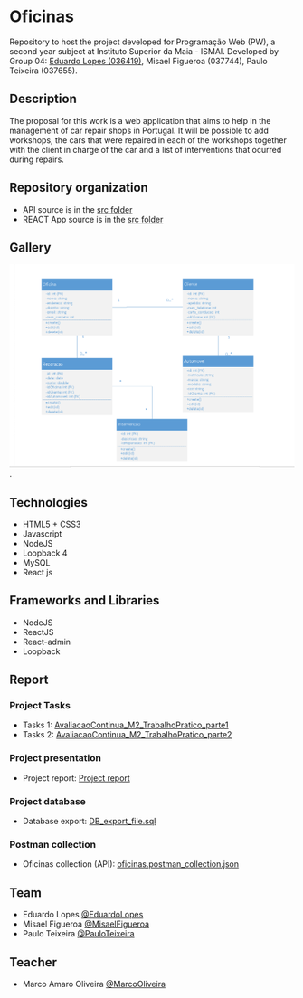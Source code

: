 # Oficinas

Repository to host the project developed for Programação Web (PW), a second year subject at Instituto Superior da Maia - ISMAI. Developed by Group 04: [Eduardo Lopes (036419)](https://github.com/el0pes21), Misael Figueroa (037744), Paulo Teixeira (037655).   

## Description 

The proposal for this work is a web application that aims to help in the management of car repair shops in Portugal. It will be possible to add workshops, the cars that were repaired in each of the workshops together with the client in charge of the car and a list of interventions that ocurred during repairs.

## Repository organization

- API source is in the [src folder](https://github.com/INF2021-PW-G04/React_APP_Oficinas/tree/main/LB4_API/src)
- REACT App source is in the [src folder](https://github.com/INF2021-PW-G04/React_APP_Oficinas/tree/main/m2_app_react/src)

## Gallery

![Class Diagram](https://github.com/INF2021-PW-G04/React_APP_Oficinas/blob/main/Diagrama%20de%20classes.PNG "Diagrama de Classes").


## Technologies

- HTML5 + CSS3
- Javascript
- NodeJS
- Loopback 4
- MySQL
- React js

## Frameworks and Libraries

- NodeJS
- ReactJS
- React-admin
- Loopback

## Report

### Project Tasks
- Tasks 1: [AvaliacaoContinua_M2_TrabalhoPratico_parte1](https://github.com/INF2021-PW-G04/React_APP_Oficinas/blob/main/AvaliacaoContinua_M2_trabalhoPratico_parte1.pdf)
- Tasks 2: [AvaliacaoContinua_M2_TrabalhoPratico_parte2](https://github.com/INF2021-PW-G04/React_APP_Oficinas/blob/main/AvaliacaoContinua_M2_trabalhoPratico_parte2%20(4).pdf)

### Project presentation
- Project report: [Project report](https://github.com/INF2021-PW-G04/React_APP_Oficinas/blob/main/Relatorio_M2.pdf)

### Project database
- Database export: [DB_export_file.sql](https://github.com/INF2021-PW-G04/React_APP_Oficinas/blob/main/DataBase%20-%20MySql/script_db.sql)

### Postman collection
- Oficinas collection (API): [oficinas.postman_collection.json](https://github.com/INF2021-PW-G04/React_APP_Oficinas/blob/main/LB4_API/oficinas.postman_collection.json)

## Team

- Eduardo Lopes [@EduardoLopes](https://github.com/el0pes21)
- Misael Figueroa [@MisaelFigueroa](https://github.com/MisaelFonsecaFigueroa)
- Paulo Teixeira [@PauloTeixeira](https://github.com/Pmct17)

## Teacher

- Marco Amaro Oliveira [@MarcoOliveira](https://github.com/marcoamarooliveira)

